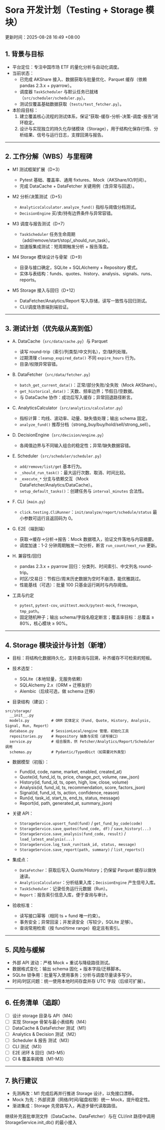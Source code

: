 # Sora 开发计划（Testing + Storage 模块）

更新时间：2025-08-28 16:49 +08:00

## 1. 背景与目标
- 平台定位：专注中国市场 ETF 的量化分析与自动化调度。
- 当前状态：
  - 已完成 AKShare 接入、数据获取与批量优化、Parquet 缓存（依赖 pandas 2.3.x + pyarrow）。
  - 调度器 `TaskScheduler` 与默认任务已就绪（`src/scheduler/scheduler.py`）。
  - 测试仅覆盖基础数据获取（`tests/test_fetcher.py`）。
- 本阶段目标：
  1) 建立覆盖核心流程的测试体系，保证“获取-缓存-分析-决策-调度-报告”闭环稳定。
  2) 设计与实现独立的持久化存储模块（Storage），用于结构化保存行情、分析结果、信号与运行日志，支撑回溯与报告。

---

## 2. 工作分解（WBS）与里程碑

- M1 测试框架扩展（D+3）
  - Pytest 基础、覆盖率、通用 fixtures、Mock（AKShare/IO/时间）。
  - 完成 DataCache + DataFetcher 关键用例（含异常与回退）。

- M2 分析/决策测试（D+5）
  - `AnalyticsCalculator.analyze_fund()` 指标与阈值分档测试。
  - `DecisionEngine` 买/卖/持有边界条件与异常容错。

- M3 调度与报告测试（D+7）
  - `TaskScheduler` 任务生命周期（add/remove/start/stop/_should_run_task）。
  - 加速版集成测试：短周期触发分析 + 报告落盘。

- M4 Storage 模块设计与骨架（D+9）
  - 目录与接口确定，SQLite + SQLAlchemy + Repository 模式。
  - 实体与表结构：funds、quotes、history、analysis、signals、runs、reports。

- M5 Storage 接入与回归（D+12）
  - DataFetcher/Analytics/Report 写入存储，读写一致性与回归测试。
  - CLI/调度场景端到端验证。

---

## 3. 测试计划（优先级从高到低）

- A. DataCache（`src/data/cache.py`）与 Parquet
  - 读写 round-trip（索引/列类型/中文列名），空/缺列处理。
  - 过期清理 `cleanup_expired_data()` 不同 `expire_hours` 行为。
  - 目录/权限异常容错。

- B. DataFetcher（`src/data/fetcher.py`）
  - `batch_get_current_data()`：正常/部分失败/全失败（Mock AKShare）。
  - `get_historical_data()`：天数、频率边界；节假日/空数据。
  - 与 DataCache 协作：成功后写入缓存；异常回退路径断言。

- C. AnalyticsCalculator（`src/analytics/calculator.py`）
  - 指标计算：均线、波动率、动量、缺失值处理；输出 schema 固定。
  - `analyze_fund()` 推荐分档（strong_buy/buy/hold/sell/strong_sell）。

- D. DecisionEngine（`src/decision/engine.py`）
  - 各阈值边界与不同输入组合的稳定性；异常/缺失数据容错。

- E. Scheduler（`src/scheduler/scheduler.py`）
  - `add/remove/list/get` 基本行为。
  - `_should_run_task()`：最大运行次数、取消、时间比较。
  - `_execute_*` 分支与依赖交互（Mock DataFetcher/Analytics/DataCache）。
  - `setup_default_tasks()`：创建任务与 `interval_minutes` 合法性。

- F. CLI（`main.py`）
  - `click.testing.CliRunner`：`init/analyze/report/schedule/status` 最小参数可运行且返回码为 0。

- G. E2E（端到端）
  - 获取→缓存→分析→报告：Mock 数据喂入，验证文件落地与内容摘要。
  - 调度加速：1-2 分钟周期触发一次分析，断言 `run_count/next_run` 更新。

- H. 兼容性/回归
  - pandas 2.3.x + pyarrow 回归：分类列、时间索引、中文列名 round-trip。
  - 时区/交易日：节假日/周末历史数据为空时不崩溃，能优雅跳过。
  - 性能基线（可选）：批量 100 只基金运行耗时与内存阈值。

- 工具与约定
  - `pytest`, `pytest-cov`, `unittest.mock/pytest-mock`, `freezegun`, `tmp_path`。
  - 固定随机种子；输出 schema/字段名稳定断言；覆盖率目标：总覆盖 ≥ 80%，核心模块 ≥ 90%。

---

## 4. Storage 模块设计与计划（新增）

- 目标：将结构化数据持久化，支持查询与回溯，补齐缓存不可检索的短板。

- 技术选型：
  - SQLite（本地轻量，无服务依赖）
  - SQLAlchemy 2.x（ORM + 迁移友好）
  - Alembic（后续可选，做 schema 迁移）

- 目录结构（建议）：
```
src/storage/
  __init__.py
  models.py          # ORM 实体定义（Fund, Quote, History, Analysis, Signal, Run, Report）
  database.py        # SessionLocal/engine 管理，初始化工具
  repositories.py    # Repository 抽象与实现（读写接口）
  service.py         # 组合服务，供 Fetcher/Analytics/Report/Scheduler 调用
  schemas.py         # Pydantic/TypedDict（如需要对外类型）
```

- 数据模型（初版）：
  - Fund(id, code, name, market, enabled, created_at)
  - Quote(id, fund_id, ts, price, change_pct, volume, raw_json)
  - History(id, fund_id, ts, open, high, low, close, volume)
  - Analysis(id, fund_id, ts, recommendation, score, factors_json)
  - Signal(id, fund_id, ts, action, confidence, reason)
  - Run(id, task_id, start_ts, end_ts, status, message)
  - Report(id, path, generated_at, summary_json)

- 关键 API：
  - `StorageService.upsert_fund(fund)` / `get_fund_by_code(code)`
  - `StorageService.save_quotes(fund_code, df)` / `save_history(...)`
  - `StorageService.save_analysis(fund_code, result)` / `load_latest_analysis(...)`
  - `StorageService.log_task_run(task_id, status, message)`
  - `StorageService.save_report(path, summary)` / `list_reports()`

- 集成点：
  - `DataFetcher`：获取后写入 Quote/History；仍保留 Parquet 缓存以做快速读。
  - `AnalyticsCalculator`：分析结果入库；`DecisionEngine` 产生信号入库。
  - `TaskScheduler`：记录任务运行元数据（Run）。
  - `Report`：报告索引信息入库，便于查询与审计。

- 验收标准：
  - 读写接口幂等（相同 ts + fund 唯一约束）。
  - 事务安全；异常回滚；并发读安全（写较少，SQLite 足够）。
  - 查询常用检索（按 fund/time range）稳定且有索引。

---

## 5. 风险与缓解
- 外部 API 波动：严格 Mock + 重试与降级路径测试。
- 数据格式变化：输出 schema 固化 + 版本字段/迁移脚本。
- SQLite 锁争用：批量写入使用事务；分析与调度尽量读多写少。
- 时间/时区问题：统一使用本地时间存盘并存 UTC 字段（后续可扩展）。

---

## 6. 任务清单（追踪）
- [ ] 设计 storage 目录与 API（M4）
- [ ] 实现 Storage 骨架与最小表结构（M4）
- [ ] DataCache & DataFetcher 测试（M1）
- [ ] Analytics & Decision 测试（M2）
- [ ] Scheduler & 报告 测试（M3）
- [ ] CLI 测试（M3）
- [ ] E2E 闭环 & 回归（M3-M5）
- [ ] CI & 覆盖率阈值（M1-M3）

---

## 7. 执行建议
- 先测再改：M1 完成后再并行推进 Storage 设计，以免接口漂移。
- Mock 为先：外部资源（网络/时间/磁盘权限）统一 Mock，提升稳定性。
- 渐进集成：Storage 先旁路写入，再逐步替代读取路径。

继续补充首批单测文件（DataCache、DataFetcher）与在 CLI/init 路径中调用 StorageService.init_db() 的最小接入